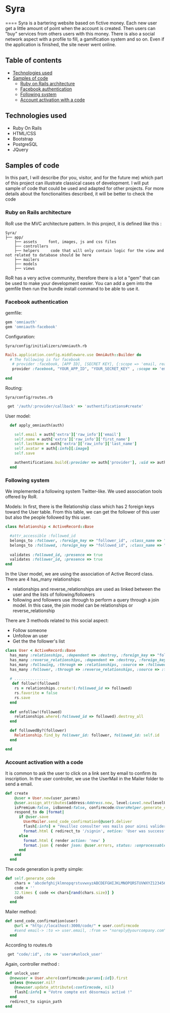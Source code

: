 # Syra
====
Syra is a bartering website based on fictive money. 
Each new user get a little amount of point when the account is created.
Then users can "buy" services from others users with this money.
There is also a social network aspect with a profile to fill, a gamification system and so on.
Even if the application is finished, the site never went online.

## Table of contents

* [Technologies used](#technologies-used)
* [Samples of code](#samples-of-code)
  * [Ruby on Rails architecture](#ruby-on-rails-architecture)
  * [Facebook authentication](#facebook-authentication)
  * [Following system](#following-system)
  * [Account activation with a code](#account-activation-with-a-code)


## Technologies used
* Ruby On Rails
* HTML/CSS
* Bootstrap
* PostgreSQL
* JQuery

## Samples of code
In this part, I will describe (for you, visitor, and for the future me) which part of this project can illustrate classical
cases of development.
I will put sample of code that could be used and adapted for other projects. For more details about the fonctionalities described, it will be better to check the code

### Ruby on Rails architecture

RoR use the MVC architecture pattern. In this project, it is defined like this :
```
Syra/
├── app/ 
    ├── assets     font, images, js and css files
    ├── controllers   
    ├── helpers     code that will only contain logic for the view and not related to database should be here
    ├── mailers
    ├── models
    ├── views
```

RoR has a very active community, therefore there is a lot a "gem" that can be used to make your development easier.
You can add a gem into the gemfile then run the bundle install command to be able to use it.

### Facebook authentication

gemfile:
```ruby
gem 'omniauth'
gem 'omniauth-facebook'
```

Configuration:
```
Syra/config/initializers/omniauth.rb
```
```ruby
Rails.application.config.middleware.use OmniAuth::Builder do
  # The following is for facebook
   # provider :facebook, [APP ID], [SECRET KEY], {:scope => 'email, read_stream, read_friendlists, friends_likes, friends_status, offline_access'}
   provider :facebook, "YOUR_APP_ID", "YOUR_SECRET_KEY" , :scope => 'email', :provider_ignores_state => true
  
end
```
Routing:
```
Syra/config/routes.rb
```
```ruby
 get '/auth/:provider/callback' => 'authentifications#create'
 ```
User model:
```ruby
  def apply_omniauth(auth)

    self.email = auth['extra']['raw_info']['email']
    self.name = auth['extra']['raw_info']['first_name']
    self.lastName = auth['extra']['raw_info']['last_name']
    self.avatar = auth[:info][:image] 
    self.save

    authentifications.build(:provider => auth['provider'], :uid => auth['uid'])
  end
  ```
### Following system
We implemented a following system Twitter-like.
We used association tools offered by RoR.

Models:
In first, there is the Relationship class which has 2 foreign keys toward the User table. From this table, we can get the follower of this user but also the people followed by this user.
```ruby
class Relationship < ActiveRecord::Base

  #attr_accessible :followed_id
  belongs_to :follower, :foreign_key => "follower_id", :class_name => "User"
  belongs_to :followed, :foreign_key => "followed_id", :class_name => "User"
  
  validates :followed_id, :presence => true
  validates :follower_id, :presence => true
end
```
In the User model, we are using the association of Active Record class.
There are 4 has_many relationships:
* relationships and reverse_relationships are used as linked between the user and the lists of following/followers
* following and followers use :through to perform a query through a join model. In this case, the join model can be relationships or reverse_relationship

There are 3 methods related to this social aspect:
* Follow someone
* Unfollow an user
* Get the the follower's list
```ruby
class User < ActiveRecord::Base
  has_many :relationships, :dependent => :destroy, :foreign_key => "follower_id"
  has_many :reverse_relationships, :dependent => :destroy, :foreign_key => "followed_id",:class_name => "Relationship"
  has_many :following, :through => :relationships, :source => :followed
  has_many :follower, :through => :reverse_relationships, :source => :follower
  
  # ...............
   def follow!(followed)
    rs = relationships.create!(:followed_id => followed)
    rs.favorite = false
    rs.save
  end
  
  def unfollow!(followed)
    relationships.where(:followed_id => followed).destroy_all
  end

  def followedBy?(follower)
    Relationship.find_by follower_id: follower, followed_id: self.id
  end

end
```
### Account activation with a code
It is common to ask the user to click on a link sent by email to confirm its inscription.
In the user controller, we use the UserMail in the Mailer folder to send a email.
```ruby
def create
    @user = User.new(user_params)
    @user.assign_attributes(address:Address.new, level:Level.new(levelUser:1, XPUser:0),
    isPremium:false, isBanned:false, confirmcode:UsersHelper.generate_code) # Code generation
    respond_to do |format|
      if @user.save
        UserMailer.send_code_confirmation(@user).deliver
        flash[:info] = "Veuillez consulter vos mails pour ainsi valider votre compte"
        format.html { redirect_to '/signin', notice: 'User was successfully created.' }
      else
        format.html { render action: 'new' }
        format.json { render json: @user.errors, status: :unprocessable_entity }
      end
    end
  end
```

The code generation is pretty simple:
```ruby
def self.generate_code
    chars = 'abcdefghijklmnopqrstuvwxyzABCDEFGHIJKLMNOPQRSTUVWXYZ123456789'
    code = ''
    32.times { code << chars[rand(chars.size)] }
    code
  end
  ```
  
Mailer method:
```ruby
def send_code_confirmation(user)
    @url = "http://localhost:3000/code/" + user.confirmcode
    #send email-> :to => user.email, :from => "noreply@yourcompany.com", :subject =>"Confirmation registration"
  end
```

According to routes.rb
```ruby
 get "code/:id", :to => 'users#unlock_user'
```
Again, controller method :
```ruby
def unlock_user
  @newuser = User.where(confirmcode:params[:id]).first
  unless @newuser.nil?
    @newuser.update_attribute(:confirmcode, nil)
    flash[:info] = "Votre compte est désormais activé !"
  end
  redirect_to signin_path
end
  ```
